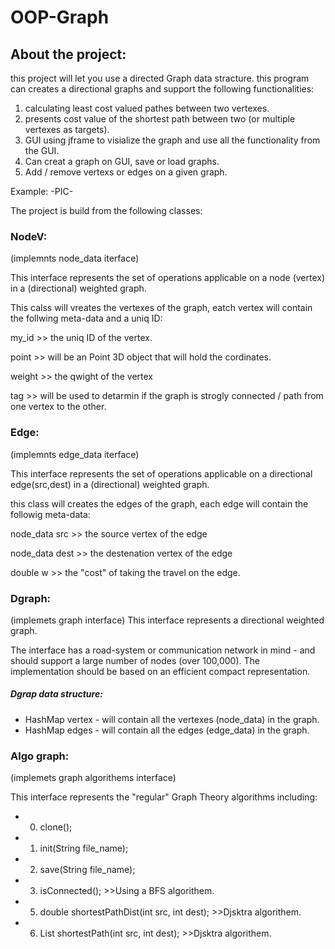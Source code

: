 # OOP-Graph

## About the project:
this project will let you use a directed Graph data stracture.
this program can creates a directional graphs and support the following functionalities: 

1. calculating least cost valued pathes between two vertexes.
2. presents cost value of the shortest path between two (or multiple vertexes as targets). 
3. GUI using jframe to visialize the graph and use all the functionality from the GUI.
4. Can creat a graph on GUI, save or load graphs.
5. Add / remove vertexs or edges on a given graph.

Example:
-PIC-

The project is build from the following classes:

### NodeV:
(implemnts node_data iterface)

This interface represents the set of operations applicable on a 
 node (vertex) in a (directional) weighted graph.
 
This calss will vreates the vertexes of the graph, eatch vertex will contain the follwing meta-data and a uniq ID:

my_id >> the uniq ID of the vertex.

point >> will be an Point 3D object that will hold the cordinates.

weight >> the qwight of the vertex

tag >> will be used to detarmin if  the graph is strogly connected / path from one vertex to the other.

### Edge:
(implemnts edge_data iterface)

This interface represents the set of operations applicable on a 
directional edge(src,dest) in a (directional) weighted graph.

this class will creates the edges of the graph, each edge will contain the followig meta-data: 

node_data src   >> the source vertex of the edge

node_data dest  >> the destenation vertex of the edge

double w        >> the "cost" of taking the travel on the edge.


### Dgraph: 
(implemets graph interface) 
This interface represents a directional weighted graph.

The interface has a road-system or communication network in mind - and should support a large number of nodes (over 100,000).
The implementation should be based on an efficient compact representation.

##### Dgrap data structure:
 * HashMap vertex - will contain all the vertexes (node_data) in the graph.
 * HashMap edges - will contain all the edges (edge_data) in the graph.

### Algo graph: 
(implemets graph algorithems interface) 

This interface represents the "regular" Graph Theory algorithms including:

 * 0. clone();
 * 1. init(String file_name);
 * 2. save(String file_name); 
 * 3. isConnected(); >>Using a BFS algorithem.
 * 5. double shortestPathDist(int src, int dest); >>Djsktra algorithem.
 * 6. List<Node> shortestPath(int src, int dest); >>Djsktra algorithem.


 
